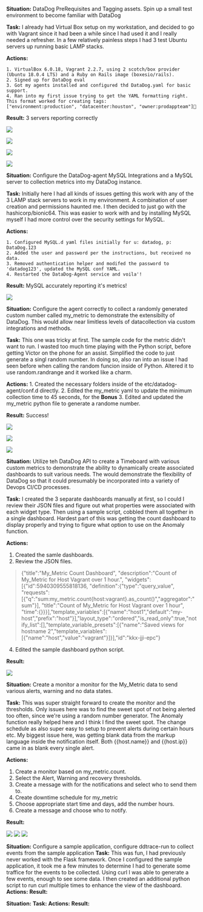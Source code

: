 **Situation:** DataDog PreRequisites and Tagging assets.  Spin up a small test environment to become familiar with DataDog

**Task:**  I already had Virtual Box setup on my workstation, and decided to go with Vagrant since it had been a while since I had used it and I really needed a refresher. In a few relatively painless steps I had 3 test Ubuntu servers up running basic LAMP stacks.

**Actions:**

    1. VirtualBox 6.0.18, Vagrant 2.2.7, using 2 scotch/box provider (Ubuntu 18.0.4 LTS) and a Ruby on Rails image (boxesio/rails).
    2. Signed up for DataDog eval
    3. Got my agents installed and configured thd DataDog.yaml for basic support.
    4. Ran into my first issue trying to get the YAML formatting right.  This format worked for creating tags:
    ["environment:production", "datacenter:houston", "owner:prodappteam"]
  
  **Result:** 3 servers reporting correctly
  
  ![](images/1_agent_configured.png?raw=true)
  
  ![](images/3_reporting.png?raw=true)
  
  ![](images/2_vagrant.png?raw=true)
  
  ![](images/tags.png?raw=true)
  

  **Situation:** Configure the DataDog-agent MySQL Integrations and a MySQL server to collection metrics into my DataDog instance.
    
  **Task:**  Initially here I had all kinds of issues getting this work with any of the 3 LAMP stack servers to work in my environment. A combination of user creation and permissions haunted me.  I then decided to just go with the hashicorp/bionic64.  This was easier to work with and by installing MySQL myself I had more control over the security settings for MySQL. 
  
  **Actions:** 
   
    1. Configured MySQL.d yaml files initially for u: datadog, p: DataDog.123
    2. Added the user and password per the instructions, but received no data.
    3. Removed authentication helper and modifed the password to 'datadog123', updated the MySQL conf YAML.
    4. Restarted the DataDog-Agent service and voila'!

  **Result:** MySQL accurately reporting it's metrics!
  
  ![](images/mysql.png?raw=true)
   
  
  
  
  **Situation:** Configure the agent correctly to collect a randomly generated custom number called my_metric to demonstrate the extensibilty of DataDog.  This would allow near limitless levels of datacollection via custom integrations and methods.
  
  **Task:** This one was tricky at first.  The sample code for the metric didn't want to run. I wasted too much time playing with the Python script, before getting Victor on the phone for an assist.  Simplified the code to just generate a singl random number.  In doing so, also ran into an issue I had seen before when calling the random funcion inside of Python.  Altered it to use random.randrange and it worked like a charm.
  
  **Actions:** 
    1. Created the necessary folders inside of the etc/datadog-agent/conf.d directly.
    2. Edited the my_metric yaml to update the minimum collection time to 45 seconds, for the **Bonus**
    3. Edited and updated the my_metric python file to generate a randome number.
    
  **Result:**  Success!

![](images/my_metric_yaml.png?raw=true)

![](images/my_metric_py.png?raw=true)

![](images/my_metric_dash.png?raw=true)

  **Situation:** Utilize teh DataDog API to create a Timeboard with various custom metrics to demonstrate the ability to dynamically create associated dashboards to suit various needs.  The would demonstrate the flexibility of DataDog so that it could presumably be incorporated into a variety of Devops CI/CD processes.
  
  **Task:** I created the 3 separate dashboards manually at first, so I could I review their JSON files and figure out what properties were associated with each widget type.  Then using a sample script, cobbled them all together in a single dashboard.  Hardest part of this was getting the count dashboard to display properly and trying to figure what option to use on the Anomaly function.
  
  **Actions:**
  1. Created the samle dashboards.
  2. Review the JSON files.

>  {"title":"My_Metric Count Dashboard",
>    "description":"Count of My_Metric for Host Vagrant over 1 hour.",
>    "widgets":[{"id":5940309555818136,
>      "definition":{"type":"query_value",
>        "requests":[{"q":"sum:my_metric.count{host:vagrant}.as_count()","aggregator":"sum"}],
>        "title":"Count of My_Metric for Host Vagrant over 1 hour",
>        "time":{}}}],"template_variables":[{"name":"host1","default":"my-host","prefix":"host"}],"layout_type":"ordered","is_read_only":true,"notify_list":[],"template_variable_presets":[{"name":"Saved views for hostname 2","template_variables":[{"name":"host","value":"vagrant"}]}],"id":"kkx-jji-epc"}

  4. Edited the sample dashboard python script.  
  
  **Result:**

![](images/huff_dashboard.png?raw=true)


  **Situation:** Create a monitor a monitor for the My_Metric data to send various alerts, warning and no data states.
  
  **Task:** This was super straight forward to create the monitor and the thresholds.  Only issues here was to find the sweet spot of not being alerted too often, since we're using a random number generator.  The Anomaly function really helped here and I think I find the sweet spot.  The change schedule as also super easy to setup to prevent alerts during certain hours etc.  My biggest issue here, was getting blank data from the markup language inside the notification itself.  Both {{host.name}} and {{host.ip}} came in as blank every single alert.
  
  **Actions:**
  1. Create a monitor based on my_metric.count.
  2. Select the Alert, Warning and recovery thresholds.
  3. Create a message with for the notifications and select who to send them to.
  4. Create downtime schedule for my_metric
  5. Choose appropriate start time and days, add the number hours.
  6. Create a message and choose who to notify.

  **Result:**

 ![](images/monitor.png?raw=true)
 ![](images/downtime.png?raw=true)
 ![](images/downtime2.png?raw=true)
 
   **Situation:** Configure a sample application, configure ddtrace-run to collect events from the sample application
   **Task:** This was fun, I had previously never worked with the Flask framework.  Once I configured the sample application, it took me a few minutes to determine I had to generate some traffice for the events to be collected.  Using curl I was able to generate a few events, enough to see some data.  I then created an additional python script to run curl multiple times to enhance the view of the dashboard.
   **Actions:**
   **Result:**
   
   
   
   
   
   **Situation:** 
   **Task:**
   **Actions:**
   **Result:**
  
